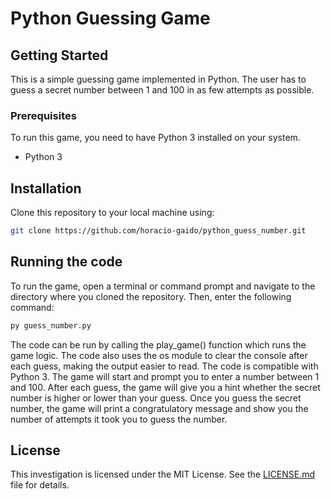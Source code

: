 # Python Guessing Game

## Getting Started
This is a simple guessing game implemented in Python. The user has to guess a secret number between 1 and 100 in as few attempts as possible.


### Prerequisites
To run this game, you need to have Python 3 installed on your system.
- Python 3

## Installation
Clone this repository to your local machine using:
```sh
git clone https://github.com/horacio-gaido/python_guess_number.git
```

## Running the code
To run the game, open a terminal or command prompt and navigate to the directory where you cloned the repository. Then, enter the following command:
```sh
py guess_number.py
```

The code can be run by calling the play_game() function which runs the game logic. The code also uses the os module to clear the console after each guess, making the output easier to read. The code is compatible with Python 3.
The game will start and prompt you to enter a number between 1 and 100. After each guess, the game will give you a hint whether the secret number is higher or lower than your guess. Once you guess the secret number, the game will print a congratulatory message and show you the number of attempts it took you to guess the number.

## License

This investigation is licensed under the MIT License. See the [LICENSE.md](https://github.com/horacio-gaido/python_guess_number/blob/main/LICENCE.md) file for details.
